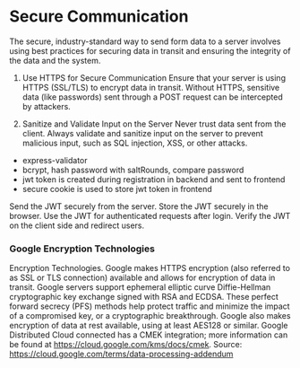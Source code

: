 # Secure Communication

The secure, industry-standard way to send form data to a server involves using best practices for securing data in transit and ensuring the integrity of the data and the system.

1. Use HTTPS for Secure Communication
Ensure that your server is using HTTPS (SSL/TLS) to encrypt data in transit.
Without HTTPS, sensitive data (like passwords) sent through a POST request can be intercepted by attackers.

2. Sanitize and Validate Input on the Server
Never trust data sent from the client. Always validate and sanitize input on the server to prevent malicious input, such as SQL injection, XSS, or other attacks.

- express-validator
- bcrypt, hash password with saltRounds, compare password
- jwt token is created during registration in backend and sent to frontend
- secure cookie is used to store jwt token in frontend

Send the JWT securely from the server.
Store the JWT securely in the browser.
Use the JWT for authenticated requests after login.
Verify the JWT on the client side and redirect users.

### Google Encryption Technologies

Encryption Technologies. Google makes HTTPS encryption (also referred to as SSL or TLS connection) available and allows for encryption of data in transit. Google servers support ephemeral elliptic curve Diffie-Hellman cryptographic key exchange signed with RSA and ECDSA. These perfect forward secrecy (PFS) methods help protect traffic and minimize the impact of a compromised key, or a cryptographic breakthrough. Google also makes encryption of data at rest available, using at least AES128 or similar. Google Distributed Cloud connected has a CMEK integration; more information can be found at <https://cloud.google.com/kms/docs/cmek>.
Source: <https://cloud.google.com/terms/data-processing-addendum>
